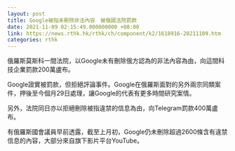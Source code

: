 ```yaml
---
layout: post
title: Google被指未刪除非法內容　被俄國法院罰款
date: 2021-11-09 02:15:49.000000000 +08:00
link: https://news.rthk.hk/rthk/ch/component/k2/1618916-20211109.htm
categories: rthk
---
```


俄羅斯莫斯科一間法院，以Google未有刪除俄方認為的非法內容為由，向這間科技企業罰款200萬盧布。

Google證實被罰款，但拒絕評論事件。Google在俄羅斯面對的另外兩宗同類案件，押後至今個月29日處理，讓Google的代表有更多時間研究案情。

另外，法院同日亦以拒絕刪除被指違禁的信息為由，向Telegram罰款400萬盧布。

有俄羅斯國會議員早前透露，截至上月初，Google仍未刪除超過2600條含有違禁信息的內容，大部分來自旗下影片平台YouTube。
